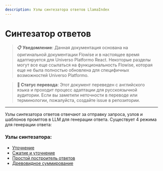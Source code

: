 ```yaml
---
description: Узлы синтезатора ответов LlamaIndex
---
```


# Синтезатор ответов

> **📋 Уведомление**: Данная документация основана на оригинальной документации Flowise и в настоящее время адаптируется для Universo Platformo React. Некоторые разделы могут все еще ссылаться на функциональность Flowise, которая еще не была полностью обновлена для специфичных возможностей Universo Platformo.

> **🔄 Статус перевода**: Этот документ переведен с английского языка и проходит процесс адаптации для русскоязычной аудитории. Если вы заметили неточности в переводе или терминологии, пожалуйста, создайте issue в репозитории.

***

Узлы синтезатора ответов отвечают за отправку запроса, узлов и шаблонов промптов в LLM для генерации ответа. Существует 4 режима для генерации ответа:

### Узлы синтезатора:

* [Уточнение](refine.md)
* [Сжатие и уточнение](compact-and-refine.md)
* [Простой построитель ответов](simple-response-builder.md)
* [Древовидное суммирование](tree-summarize.md)
